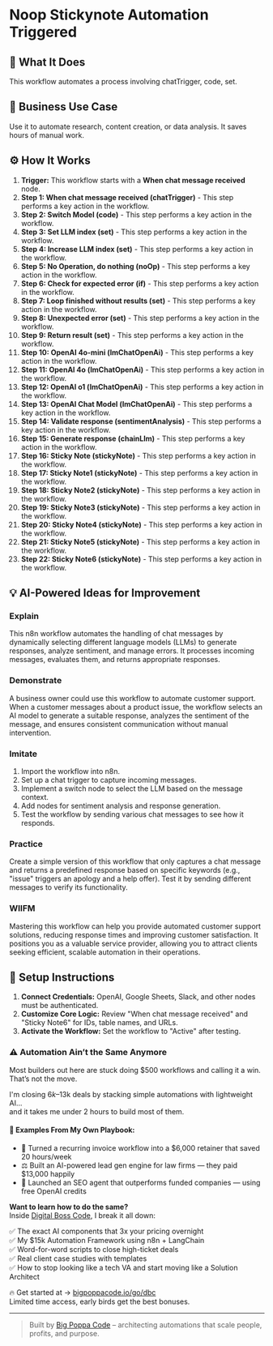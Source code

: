 # Noop Stickynote Automation Triggered

## 🚀 What It Does
This workflow automates a process involving chatTrigger, code, set.

## 💼 Business Use Case
Use it to automate research, content creation, or data analysis. It saves hours of manual work.

## ⚙️ How It Works
1.  **Trigger:** This workflow starts with a **When chat message received** node.
2. **Step 1: When chat message received (chatTrigger)** - This step performs a key action in the workflow.
3. **Step 2: Switch Model (code)** - This step performs a key action in the workflow.
4. **Step 3: Set LLM index (set)** - This step performs a key action in the workflow.
5. **Step 4: Increase LLM index (set)** - This step performs a key action in the workflow.
6. **Step 5: No Operation, do nothing (noOp)** - This step performs a key action in the workflow.
7. **Step 6: Check for expected error (if)** - This step performs a key action in the workflow.
8. **Step 7: Loop finished without results (set)** - This step performs a key action in the workflow.
9. **Step 8: Unexpected error (set)** - This step performs a key action in the workflow.
10. **Step 9: Return result (set)** - This step performs a key action in the workflow.
11. **Step 10: OpenAI 4o-mini (lmChatOpenAi)** - This step performs a key action in the workflow.
12. **Step 11: OpenAI 4o (lmChatOpenAi)** - This step performs a key action in the workflow.
13. **Step 12: OpenAI o1 (lmChatOpenAi)** - This step performs a key action in the workflow.
14. **Step 13: OpenAI Chat Model (lmChatOpenAi)** - This step performs a key action in the workflow.
15. **Step 14: Validate response (sentimentAnalysis)** - This step performs a key action in the workflow.
16. **Step 15: Generate response (chainLlm)** - This step performs a key action in the workflow.
17. **Step 16: Sticky Note (stickyNote)** - This step performs a key action in the workflow.
18. **Step 17: Sticky Note1 (stickyNote)** - This step performs a key action in the workflow.
19. **Step 18: Sticky Note2 (stickyNote)** - This step performs a key action in the workflow.
20. **Step 19: Sticky Note3 (stickyNote)** - This step performs a key action in the workflow.
21. **Step 20: Sticky Note4 (stickyNote)** - This step performs a key action in the workflow.
22. **Step 21: Sticky Note5 (stickyNote)** - This step performs a key action in the workflow.
23. **Step 22: Sticky Note6 (stickyNote)** - This step performs a key action in the workflow.

## 💡 AI-Powered Ideas for Improvement
### Explain
This n8n workflow automates the handling of chat messages by dynamically selecting different language models (LLMs) to generate responses, analyze sentiment, and manage errors. It processes incoming messages, evaluates them, and returns appropriate responses.

### Demonstrate
A business owner could use this workflow to automate customer support. When a customer messages about a product issue, the workflow selects an AI model to generate a suitable response, analyzes the sentiment of the message, and ensures consistent communication without manual intervention.

### Imitate
1. Import the workflow into n8n.
2. Set up a chat trigger to capture incoming messages.
3. Implement a switch node to select the LLM based on the message context.
4. Add nodes for sentiment analysis and response generation.
5. Test the workflow by sending various chat messages to see how it responds.

### Practice
Create a simple version of this workflow that only captures a chat message and returns a predefined response based on specific keywords (e.g., "issue" triggers an apology and a help offer). Test it by sending different messages to verify its functionality.

### WIIFM
Mastering this workflow can help you provide automated customer support solutions, reducing response times and improving customer satisfaction. It positions you as a valuable service provider, allowing you to attract clients seeking efficient, scalable automation in their operations.

## 🔧 Setup Instructions
1. **Connect Credentials:** OpenAI, Google Sheets, Slack, and other nodes must be authenticated.
2. **Customize Core Logic:** Review "When chat message received" and "Sticky Note6" for IDs, table names, and URLs.
3. **Activate the Workflow:** Set the workflow to "Active" after testing.

### ⚠️ Automation Ain’t the Same Anymore

Most builders out here are stuck doing $500 workflows and calling it a win.  
That’s not the move.  

I'm closing $6k–$13k deals by stacking simple automations with lightweight AI...  
and it takes me under 2 hours to build most of them.

#### 🧠 Examples From My Own Playbook:
- 🔁 Turned a recurring invoice workflow into a $6,000 retainer that saved 20 hours/week  
- ⚖️ Built an AI-powered lead gen engine for law firms — they paid $13,000 happily  
- 🚀 Launched an SEO agent that outperforms funded companies — using free OpenAI credits  

**Want to learn how to do the same?**  
Inside [Digital Boss Code](https://bigpoppacode.io/go/dbc), I break it all down:

✅ The exact AI components that 3x your pricing overnight  
✅ My $15k Automation Framework using n8n + LangChain  
✅ Word-for-word scripts to close high-ticket deals  
✅ Real client case studies with templates  
✅ How to stop looking like a tech VA and start moving like a Solution Architect  

🔥 Get started at → [bigpoppacode.io/go/dbc](https://bigpoppacode.io/go/dbc)  
Limited time access, early birds get the best bonuses.

---
> Built by [Big Poppa Code](https://bigpoppacode.io) – architecting automations that scale people, profits, and purpose.
